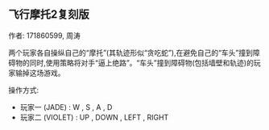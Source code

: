 
## 飞行摩托2复刻版

作者: 171860599, 周涛

两个玩家各自操纵自己的“摩托”(其轨迹形似“贪吃蛇”),在避免自己的“车头”撞到障碍物的同时,使用策略将对手“逼上绝路”。“车头”撞到障碍物(包括墙壁和轨迹)的玩家输掉这场游戏。

操作方式:
* 玩家一 (JADE) : W , S , A , D
* 玩家二 (VIOLET) : UP , DOWN , LEFT , RIGHT
